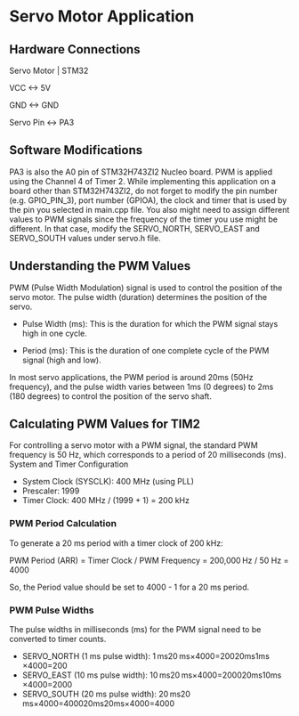 # Servo Motor Application


## Hardware Connections


Servo Motor  |      STM32 

VCC         <->     5V

GND         <->     GND

Servo Pin   <->     PA3


## Software Modifications

PA3 is also the A0 pin of STM32H743ZI2 Nucleo board. PWM is applied using the Channel 4 of Timer 2. While implementing this application on a board other than STM32H743ZI2, do not forget to modify the pin number (e.g. GPIO_PIN_3), port number (GPIOA), the clock and timer that is used by the pin you selected in main.cpp file. You also might need to assign different values to PWM signals since the frequency of the timer you use might be different. In that case, modify the SERVO_NORTH, SERVO_EAST and SERVO_SOUTH values under servo.h file.


## Understanding the PWM Values

PWM (Pulse Width Modulation) signal is used to control the position of the servo motor. The pulse width (duration) determines the position of the servo.

- Pulse Width (ms): This is the duration for which the PWM signal stays high in one cycle.

- Period (ms): This is the duration of one complete cycle of the PWM signal (high and low).


In most servo applications, the PWM period is around 20ms (50Hz frequency), and the pulse width varies between 1ms (0 degrees) to 2ms (180 degrees) to control the position of the servo shaft.


## Calculating PWM Values for TIM2

For controlling a servo motor with a PWM signal, the standard PWM frequency is 50 Hz, which corresponds to a period of 20 milliseconds (ms).
System and Timer Configuration

- System Clock (SYSCLK): 400 MHz (using PLL)
- Prescaler: 1999
- Timer Clock: 400 MHz / (1999 + 1) = 200 kHz

### PWM Period Calculation

To generate a 20 ms period with a timer clock of 200 kHz:

PWM Period (ARR) = Timer Clock / PWM Frequency = 200,000 Hz / 50 Hz = 4000

So, the Period value should be set to 4000 - 1 for a 20 ms period.

### PWM Pulse Widths

The pulse widths in milliseconds (ms) for the PWM signal need to be converted to timer counts.

- SERVO_NORTH (1 ms pulse width): 1 ms20 ms×4000=20020ms1ms​×4000=200
- SERVO_EAST (10 ms pulse width): 10 ms20 ms×4000=200020ms10ms​×4000=2000
- SERVO_SOUTH (20 ms pulse width): 20 ms20 ms×4000=400020ms20ms​×4000=4000